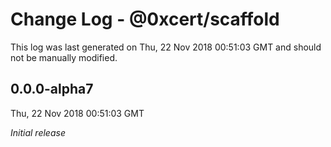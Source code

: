 # Change Log - @0xcert/scaffold

This log was last generated on Thu, 22 Nov 2018 00:51:03 GMT and should not be manually modified.

## 0.0.0-alpha7
Thu, 22 Nov 2018 00:51:03 GMT

*Initial release*

